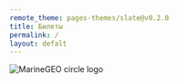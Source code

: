 ```yaml
---
remote_theme: pages-themes/slate@v0.2.0
title: Билеты
permalink: /
layout: defalt
---
```


![MarineGEO circle logo](https://i.ibb.co/876N6z0/10-10.jpg "MarineGEO logo")
